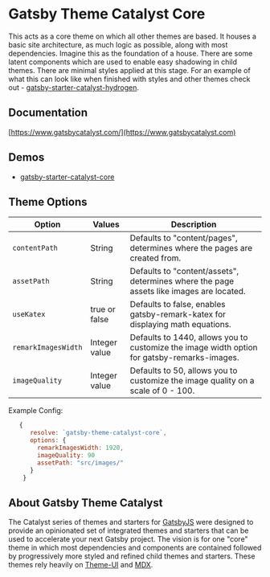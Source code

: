 # Gatsby Theme Catalyst Core

This acts as a core theme on which all other themes are based. It houses a basic site architecture, as much logic as possible, along with most dependencies. Imagine this as the foundation of a house. There are some latent components which are used to enable easy shadowing in child themes. There are minimal styles applied at this stage. For an example of what this can look like when finished with styles and other themes check out - [gatsby-starter-catalyst-hydrogen](https://gatsby-starter-catalyst-hydrogen.netlify.app/).

## Documentation

[https://www.gatsbycatalyst.com/](https://www.gatsbycatalyst.com)

## Demos

- [gatsby-starter-catalyst-core](https://gatsby-starter-catalyst-core.netlify.app/)

## Theme Options

| Option              | Values        | Description                                                                                 |
| ------------------- | ------------- | ------------------------------------------------------------------------------------------- |
| `contentPath`       | String        | Defaults to "content/pages", determines where the pages are created from.                   |
| `assetPath`         | String        | Defaults to "content/assets", determines where the page assets like images are located.     |
| `useKatex`          | true or false | Defaults to false, enables gatsby-remark-katex for displaying math equations.               |
| `remarkImagesWidth` | Integer value | Defaults to 1440, allows you to customize the image width option for gatsby-remarks-images. |
| `imageQuality`      | Integer value | Defaults to 50, allows you to customize the image quality on a scale of 0 - 100.            |

Example Config:

```js
   {
      resolve: `gatsby-theme-catalyst-core`,
      options: {
        remarkImagesWidth: 1920,
        imageQuality: 90
        assetPath: "src/images/"
      }
    }
```

## About Gatsby Theme Catalyst

The Catalyst series of themes and starters for [GatsbyJS](https://www.gatsbyjs.com/) were designed to provide an opinionated set of integrated themes and starters that can be used to accelerate your next Gatsby project. The vision is for one "core" theme in which most dependencies and components are contained followed by progressively more styled and refined child themes and starters. These themes rely heavily on [Theme-UI](https://theme-ui.com/) and [MDX](https://mdxjs.com/getting-started/gatsby/).

